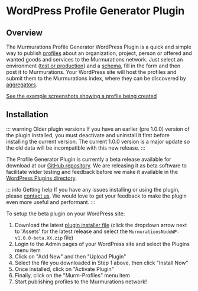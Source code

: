 # WordPress Profile Generator Plugin

## Overview

The Murmurations Profile Generator WordPress Plugin is a quick and simple way to publish [profiles](/about/common-terms.html#profile) about an organization, project, person or offered and wanted goods and services to the Murmurations network. Just select an environment ([test or production](/developers/environments.html)) and a [schema](/about/common-terms.html#schema), fill in the form and then post it to Murmurations. Your WordPress site will host the profiles and submit them to the Murmurations index, where they can be discovered by [aggregators](/about/common-terms.html#aggregator).

[See the example screenshots showing a profile being created](https://github.com/MurmurationsNetwork/MurmurationsNodeWP/blob/main/README.md#screenshots)

## Installation

::: warning Older plugin versions
If you have an earlier (pre 1.0.0) version of the plugin installed, you must deactivate and uninstall it first before installing the current version. The current 1.0.0 version is a major update so the old data will be incompatible with this new release.
:::

The Profile Generator Plugin is currently a beta release available for download at our [GitHub repository](https://github.com/MurmurationsNetwork/MurmurationsNodeWP/releases). We are releasing it as beta software to facilitate wider testing and feedback before we make it available in the [WordPress Plugins directory](https://wordpress.org/plugins/).

::: info Getting help
If you have any issues installing or using the plugin, please [contact us](/about/getting-support.html). We would love to get your feedback to make the plugin even more useful and performant.
:::

To setup the beta plugin on your WordPress site:

1. Download the latest [plugin installer file](https://github.com/MurmurationsNetwork/MurmurationsNodeWP/releases) (click the dropdown arrow next to 'Assets' for the latest release and select the `MurmurationsNodeWP-v1.0.0-beta.XX.zip` file)
2. Login to the Admin pages of your WordPress site and select the Plugins menu item
3. Click on "Add New" and then "Upload Plugin"
4. Select the file you downloaded in Step 1 above, then click "Install Now"
5. Once installed, click on "Activate Plugin"
6. Finally, click on the "Murm-Profiles" menu item
7. Start publishing profiles to the Murmurations network!
